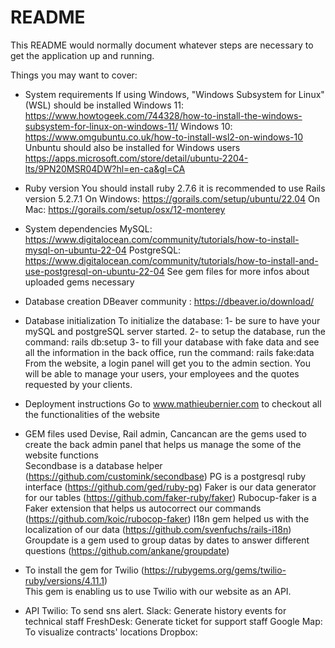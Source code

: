 # README

This README would normally document whatever steps are necessary to get the
application up and running.

Things you may want to cover:

* System requirements
  If using Windows, "Windows Subsystem for Linux" (WSL) should be installed
    Windows 11: https://www.howtogeek.com/744328/how-to-install-the-windows-subsystem-for-linux-on-windows-11/
    Windows 10: https://www.omgubuntu.co.uk/how-to-install-wsl2-on-windows-10
  Unbuntu should also be installed for Windows users
    https://apps.microsoft.com/store/detail/ubuntu-2204-lts/9PN20MSR04DW?hl=en-ca&gl=CA

* Ruby version
  You should install ruby 2.7.6
  it is recommended to use Rails version 5.2.7.1
    On Windows: https://gorails.com/setup/ubuntu/22.04
    On Mac: https://gorails.com/setup/osx/12-monterey

* System dependencies
  MySQL: https://www.digitalocean.com/community/tutorials/how-to-install-mysql-on-ubuntu-22-04
  PostgreSQL: https://www.digitalocean.com/community/tutorials/how-to-install-and-use-postgresql-on-ubuntu-22-04
  See gem files for more infos about uploaded gems necessary

* Database creation
  DBeaver community : https://dbeaver.io/download/

* Database initialization
  To initialize the database:
    1- be sure to have your mySQL and postgreSQL server started. 
    2- to setup the database, run the command: rails db:setup
    3- to fill your database with fake data and see all the information in the back office, run the command: rails fake:data
  From the website, a login panel will get you to the admin section. You will be able to manage your users, your employees and the quotes requested by your clients.

* Deployment instructions
  Go to www.mathieubernier.com to checkout all the functionalities of the website

* GEM files used
  Devise, Rail admin, Cancancan are the gems used to create the back admin panel that helps us manage the some of the website functions  
  Secondbase is a database helper (https://github.com/customink/secondbase)
  PG is a postgresql ruby interface (https://github.com/ged/ruby-pg)
  Faker is our data generator for our tables (https://github.com/faker-ruby/faker)
  Rubocup-faker is a Faker extension that helps us autocorrect our commands (https://github.com/koic/rubocop-faker)
  I18n gem helped us with the localization of our data (https://github.com/svenfuchs/rails-i18n)
  Groupdate is a gem used to group datas by dates to answer different questions (https://github.com/ankane/groupdate)

* To install the gem for Twilio (https://rubygems.org/gems/twilio-ruby/versions/4.11.1)  
  This gem is enabling us to use Twilio with our website as an API.

* API
  Twilio: To send sns alert.
  Slack: Generate history events for technical staff
  FreshDesk: Generate ticket for support staff
  Google Map: To visualize contracts' locations
  Dropbox: 
